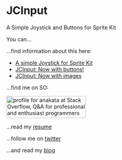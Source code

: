 JCInput
=======

A Simple Joystick and Buttons for Sprite Kit

You can... 

...find information about this here:

<ul>
	<li><a title="http://roadtonerdvana.wordpress.com/2013/09/20/jcinput-a-simple-joystick-for-sprite-kit/" href="http://roadtonerdvana.wordpress.com/2013/09/20/jcinput-a-simple-joystick-for-sprite-kit/" target="_blank">A simple Joystick for Sprite Kit</a></li>
	<li><a title="http://roadtonerdvana.wordpress.com/2013/09/26/jcinput-now-with-buttons/" href="http://roadtonerdvana.wordpress.com/2013/09/26/jcinput-now-with-buttons/" target="_blank">JCInput: Now with buttons!</a></li>
	<li><a href="http://roadtonerdvana.wordpress.com/2014/02/12/jcinput-now-with-images/" target="_blank">JCInput: Now with images</a></li>
</ul>

...find me on SO:

<a href="http://stackoverflow.com/users/1845671/anakata">
<img src="http://stackoverflow.com/users/flair/1845671.png" width="208" height="58" alt="profile for anakata at Stack Overflow, Q&amp;A for professional and enthusiast programmers" title="profile for anakata at Stack Overflow, Q&amp;A for professional and enthusiast programmers">
</a>

...read my <a href="http://careers.stackoverflow.com/jsedano">resume</a>

...follow me on <a href="https://twitter.com/jn_cs">twitter</a>

...and read my <a href="https://roadtonerdvana.wordpress.com">blog</a>

